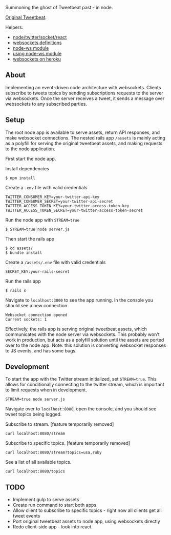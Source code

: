 Summoning the ghost of Tweetbeat past - in node.

[Original Tweetbeat](https://github.com/TGOlson/tweetbeat.git).

Helpers:

* [node/twitter/socket/react](http://javaguirre.net/2014/02/11/twitter-streaming-api-with-node-socket-io-and-reactjs/)
* [websockets definitions](http://en.wikipedia.org/wiki/WebSocket)
* [node-ws module](https://github.com/einaros/ws)
* [using node-ws module](https://github.com/heroku-examples/node-ws-test)
* [websockets on heroku](https://devcenter.heroku.com/articles/websockets)

## About

Implementing an event-driven node architecture with websockets. Clients subscribe to tweets topics by sending subscriptions requests to the server via websockets. Once the server receives a tweet, it sends a message over websockets to any subscribed parties.


## Setup

The root node app is available to serve assets, return API responses, and make websocket connections. The nested rails app `/assets` is mainly acting as a polyfill for serving the original tweetbeat assets, and making requests to the node application.

First start the node app.

Install dependencies

```
$ npm install
```

Create a `.env` file with valid credentials

```
TWITTER_CONSUMER_KEY=your-twitter-api-key
TWITTER_CONSUMER_SECRET=your-twitter-api-secret
TWITTER_ACCESS_TOKEN_KEY=your-twitter-access-token-key
TWITTER_ACCESS_TOKEN_SECRET=your-twitter-access-token-secret
```

Run the node app with `STREAM=true`

```
$ STREAM=true node server.js
```

Then start the rails app

```
$ cd assets/
$ bundle install
```

Create a `/assets/.env` file with valid credentials

```
SECRET_KEY:your-rails-secret
```

Run the rails app
```
$ rails s
```

Navigate to `localhost:3000` to see the app running. In the console you should see a new connection

```
Websocket connection opened
Current sockets: 1
```

Effectively, the rails app is serving original tweetbeat assets, which communicates with the node server via websockets. This probably won't work in production, but acts as a polyfill solution until the assets are ported over to the node app. Note: this solution is converting websocket responses to JS events, and has some bugs.

## Development

To start the app with the Twitter stream initialized, set `STREAM=true`. This allows for conditionally connecting to the twitter stream, which is important to limit requests when in development.
```
STREAM=true node server.js
````

Navigate over to `localhost:8080`, open the console, and you should see tweet topics being logged.

Subscribe to stream. [feature temporarily removed]
```
curl localhost:8080/stream
````

Subscribe to specific topics. [feature temporarily removed]
```
curl localhost:8080/stream?topics=usa,ruby
````

See a list of all available topics.
```
curl localhost:8080/topics
````

## TODO
* Implement gulp to serve assets
* Create run command to start both apps
* Allow client to subscribe to specific topics - right now all clients get all tweet events
* Port original tweetbeat assets to node app, using websockets directly
* Redo client-side app - look into react.
